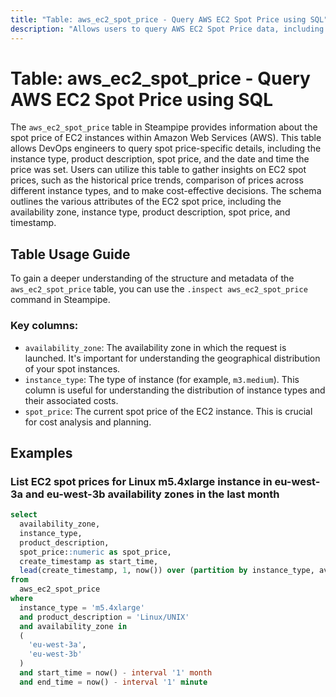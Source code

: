 ```yaml
---
title: "Table: aws_ec2_spot_price - Query AWS EC2 Spot Price using SQL"
description: "Allows users to query AWS EC2 Spot Price data, including information about the instance type, product description, spot price, and the date and time the price was set."
---
```


# Table: aws_ec2_spot_price - Query AWS EC2 Spot Price using SQL

The `aws_ec2_spot_price` table in Steampipe provides information about the spot price of EC2 instances within Amazon Web Services (AWS). This table allows DevOps engineers to query spot price-specific details, including the instance type, product description, spot price, and the date and time the price was set. Users can utilize this table to gather insights on EC2 spot prices, such as the historical price trends, comparison of prices across different instance types, and to make cost-effective decisions. The schema outlines the various attributes of the EC2 spot price, including the availability zone, instance type, product description, spot price, and timestamp.

## Table Usage Guide

To gain a deeper understanding of the structure and metadata of the `aws_ec2_spot_price` table, you can use the `.inspect aws_ec2_spot_price` command in Steampipe.

### Key columns:

- `availability_zone`: The availability zone in which the request is launched. It's important for understanding the geographical distribution of your spot instances.
- `instance_type`: The type of instance (for example, `m3.medium`). This column is useful for understanding the distribution of instance types and their associated costs.
- `spot_price`: The current spot price of the EC2 instance. This is crucial for cost analysis and planning.

## Examples

### List EC2 spot prices for Linux m5.4xlarge instance in eu-west-3a and eu-west-3b availability zones in the last month

```sql
select
  availability_zone,
  instance_type,
  product_description,
  spot_price::numeric as spot_price,
  create_timestamp as start_time,
  lead(create_timestamp, 1, now()) over (partition by instance_type, availability_zone, product_description order by create_timestamp) as stop_time
from
  aws_ec2_spot_price
where
  instance_type = 'm5.4xlarge'
  and product_description = 'Linux/UNIX'
  and availability_zone in
  (
    'eu-west-3a',
    'eu-west-3b'
  )
  and start_time = now() - interval '1' month
  and end_time = now() - interval '1' minute
```
